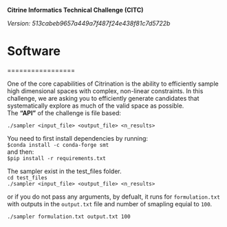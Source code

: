 **Citrine Informatics Technical Challenge (CITC)**<br>

_Version: 513cabeb9657a449a7f487f24e438f81c7d5722b_ <br>


# Software
=================

One of the core capabilities of Citrination is the ability to efficiently sample high dimensional spaces with complex, non-linear constraints. In this challenge, we are asking you to efficiently generate candidates that systematically explore as much of the valid space as possible. <br>
The **“API”** of the challenge is file based:

`./sampler <input_file> <output_file> <n_results>`

You need to first install dependencies by running:<br>
`$conda install -c conda-forge smt` <br>
and then: <br>
`$pip install -r requirements.txt`

The sampler exist in the test_files folder. <br>
`cd test_files`<br>
`./sampler <input_file> <output_file> <n_results>`<br>

or if you do not pass any arguments, by defualt, it runs for `formulation.txt` with outputs in the `output.txt` file  and number of smapling equial to `100`.<br>

`./sampler formulation.txt output.txt 100` <br>


<!-- I have uploaded this package to the [Python Package Index (PyPI)](http://). The easiest way to install CICT on any system is via pip: -->

<!-- `$pip install CICT` -->